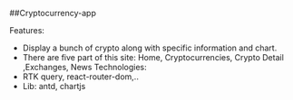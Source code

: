 
##Cryptocurrency-app

Features:
- Display a bunch of crypto along with specific information and chart.
- There are five part of this site: Home, Cryptocurrencies, Crypto Detail ,Exchanges, News
Technologies:
- RTK query, react-router-dom,..
- Lib: antd, chartjs 
